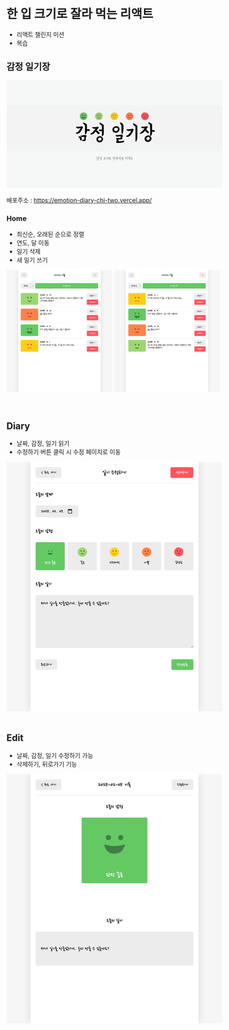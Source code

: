 # 한 입 크기로 잘라 먹는 리액트

- 리액트 챌린지 미션
- 복습

## 감정 일기장

<img src="./day18/public/thumbnail.png">

배포주소 : https://emotion-diary-chi-two.vercel.app/

### Home

- 최신순, 오래된 순으로 정렬
- 연도, 달 이동
- 일기 삭제
- 새 일기 쓰기

<div>
<img src="./images/image1.png" width="49%" />
<img src="./images/image2.png" width="49%"  />
</div>

<br />
<br />

## Diary

- 날짜, 감정, 일기 읽기
- 수정하기 버튼 클릭 시 수정 페이지로 이동

<img src="./images/image3.png"/>

<br />
<br />

## Edit

- 날짜, 감정, 일기 수정하기 가능
- 삭제하기, 뒤로가기 기능

<img src="./images/image4.png"/>

